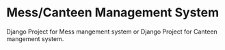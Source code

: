 # Mess/Canteen Management System

Django Project for Mess mangement system or
Django Project for Canteen mangement system.
